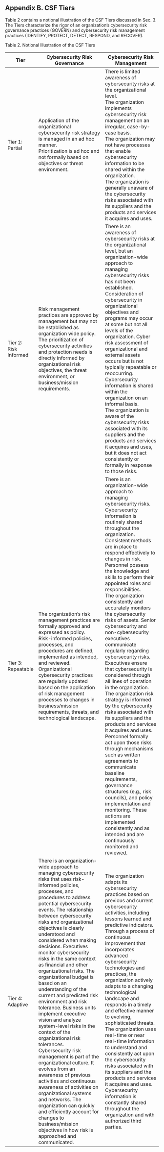 ## Appendix B. CSF Tiers 
Table 2 contains a notional illustration of the CSF Tiers discussed in Sec. 3. The Tiers characterize the rigor of an organization’s cybersecurity risk governance practices (GOVERN) and cybersecurity risk management practices (IDENTIFY, PROTECT, DETECT, RESPOND, and RECOVER).

Table 2. Notional Illustration of the CSF Tiers 

|Tier|Cybersecurity Risk Governance|Cybersecurity Risk Management |
|---|---|---|
|Tier 1: <br>Partial|Application of the organizational  cybersecurity risk strategy is managed  in an ad hoc manner.<br>Prioritization is ad hoc and not  formally based on objectives or threat  environment. |There is limited awareness of cybersecurity risks at the  organizational level. <br>The organization implements cybersecurity risk  management on an irregular, case-by-case basis. <br>The organization may not have processes that enable  cybersecurity information to be shared within the  organization. <br>The organization is generally unaware of the  cybersecurity risks associated with its suppliers and the  products and services it acquires and uses.  |
|Tier 2:<br> Risk Informed  |Risk management practices are  approved by management but may  not be established as organization wide policy. <br>The prioritization of cybersecurity  activities and protection needs is  directly informed by organizational  risk objectives, the threat  environment, or business/mission  requirements.|There is an awareness of cybersecurity risks at the  organizational level, but an organization-wide approach  to managing cybersecurity risks has not been  established. <br>  Consideration of cybersecurity in organizational  objectives and programs may occur at some but not all  levels of the organization. Cyber risk assessment of  organizational and external assets occurs but is not  typically repeatable or reoccurring. <br>  Cybersecurity information is shared within the  organization on an informal basis. <br>  The organization is aware of the cybersecurity risks  associated with its suppliers and the products and  services it acquires and uses, but it does not act  consistently or formally in response to those risks. |
|Tier 3: <br>Repeatable|The organization’s risk management  practices are formally approved and  expressed as policy.  <br>  Risk-informed policies, processes, and  procedures are defined, implemented  as intended, and reviewed. <br>  Organizational cybersecurity practices  are regularly updated based on the  application of risk management  processes to changes in  business/mission requirements,  threats, and technological landscape. |There is an organization-wide approach to managing  cybersecurity risks. Cybersecurity information is  routinely shared throughout the organization.  <br> Consistent methods are in place to respond effectively  to changes in risk. Personnel possess the knowledge and  skills to perform their appointed roles and  responsibilities.  <br>  The organization consistently and accurately monitors  the cybersecurity risks of assets. Senior cybersecurity  and non-cybersecurity executives communicate  regularly regarding cybersecurity risks. Executives  ensure that cybersecurity is considered through all lines  of operation in the organization. <br> The organization risk strategy is informed by the  cybersecurity risks associated with its suppliers and the  products and services it acquires and uses. Personnel  formally act upon those risks through mechanisms such  as written agreements to communicate baseline  requirements, governance structures (e.g., risk councils),  and policy implementation and monitoring. These  actions are implemented consistently and as intended  and are continuously monitored and reviewed. |
|Tier 4: <br>Adaptive| There is an organization-wide  approach to managing cybersecurity  risks that uses risk-informed policies,  processes, and procedures to address  potential cybersecurity events. The  relationship between cybersecurity  risks and organizational objectives is  clearly understood and considered  when making decisions. Executives  monitor cybersecurity risks in the  same context as financial and other  organizational risks. The organizational  budget is based on an understanding  of the current and predicted risk  environment and risk tolerance.  Business units implement executive  vision and analyze system-level risks in  the context of the organizational risk  tolerances. <br>Cybersecurity risk management is part  of the organizational culture. It  evolves from an awareness of previous  activities and continuous awareness of  activities on organizational systems  and networks. The organization can  quickly and efficiently account for  changes to business/mission  objectives in how risk is approached  and communicated. |The organization adapts its cybersecurity practices  based on previous and current cybersecurity activities,  including lessons learned and predictive indicators.  Through a process of continuous improvement that  incorporates advanced cybersecurity technologies and  practices, the organization actively adapts to a changing  technological landscape and responds in a timely and  effective manner to evolving, sophisticated threats. <br>The organization uses real-time or near real-time  information to understand and consistently act upon the  cybersecurity risks associated with its suppliers and the  products and services it acquires and uses. <br> Cybersecurity information is constantly shared throughout the organization and with authorized third parties. |